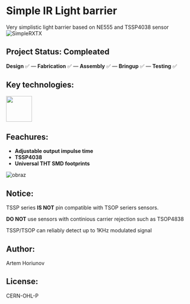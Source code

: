 # Simple IR Light barrier
Very simplistic light barrier based on NE555 and TSSP4038 sensor
![SimpleRXTX](https://github.com/user-attachments/assets/b3eeae9e-8f81-4742-aef2-0a2d7b0987be)
## Project Status: **Compleated**  
**Design** ✅ — **Fabrication** ✅ — **Assembly** ✅ — **Bringup** ✅ — **Testing** ✅  
## Key technologies:
<img align="center" height="70" src="https://github.com/user-attachments/assets/b9e7a733-c604-4bd4-b8ea-bd48c80eab4d">&nbsp;&nbsp;&nbsp;&nbsp;
## Feachures:
- **Adjustable output impulse time**
- **TSSP4038**
- **Universal THT SMD footprints**
  
![obraz](https://github.com/user-attachments/assets/1016fc41-1026-4a6f-b6c8-f4466431f563)
## Notice:
TSSP series **IS NOT** pin compatible with TSOP seriers sensors.

**DO NOT** use sensors with continious carrier rejection such as TSOP4838

TSSP/TSOP can reliably detect up to 1KHz modulated signal
## Author:
Artem Horiunov
## License:
CERN-OHL-P
